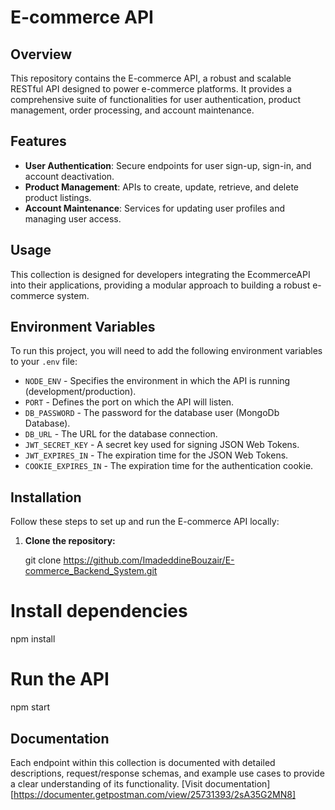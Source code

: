 # E-commerce API

## Overview

This repository contains the E-commerce API, a robust and scalable RESTful API designed to power e-commerce platforms. It provides a comprehensive suite of functionalities for user authentication, product management, order processing, and account maintenance.

## Features

- **User Authentication**: Secure endpoints for user sign-up, sign-in, and account deactivation.
- **Product Management**: APIs to create, update, retrieve, and delete product listings.
- **Account Maintenance**: Services for updating user profiles and managing user access.

## Usage

This collection is designed for developers integrating the EcommerceAPI into their applications, providing a modular approach to building a robust e-commerce system.

## Environment Variables

To run this project, you will need to add the following environment variables to your `.env` file:

- `NODE_ENV` - Specifies the environment in which the API is running (development/production).
- `PORT` - Defines the port on which the API will listen.
- `DB_PASSWORD` - The password for the database user (MongoDb Database).
- `DB_URL` - The URL for the database connection.
- `JWT_SECRET_KEY` - A secret key used for signing JSON Web Tokens.
- `JWT_EXPIRES_IN` - The expiration time for the JSON Web Tokens.
- `COOKIE_EXPIRES_IN` - The expiration time for the authentication cookie.

## Installation

Follow these steps to set up and run the E-commerce API locally:

1. **Clone the repository:**

   git clone https://github.com/ImadeddineBouzair/E-commerce_Backend_System.git

# Install dependencies

npm install

# Run the API

npm start

## Documentation

Each endpoint within this collection is documented with detailed descriptions, request/response schemas, and example use cases to provide a clear understanding of its functionality.
[Visit documentation][https://documenter.getpostman.com/view/25731393/2sA35G2MN8]
